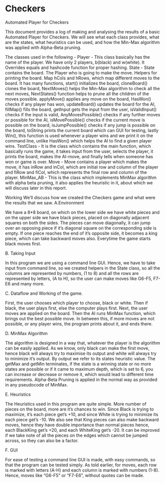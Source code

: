 # Checkers

Automated Player for Checkers

This document provides a log of making and analysing the results of a basic Automated Player for Checkers. We will see what each class provides, what are the states, what heuristics can be used, and how the Min-Max algorithm was applied with Alpha-Beta pruning.

The classes used in the following   - 
Player - This class basically has the name of the player. We have only 2 players, b(black) and w(white). It Overrides equals and hashcode function for proper hashing.
State - State contains the board. The Player who is going to make the move. Helpers for printing the board. Map hCols and hRows, which map different moves to the board. It has many functions, start() initializes the board, cloneBoard() clones the board, NextMoves() helps the Min-Max algorithm to check all the next moves, NextStates() function helps to prune all the children of the moves possible. applyMove() applies any move on the board, HasWon() checks if any player has won, updateBoard() updates the board for the AI, fillMap() fills the board, getInput gets the input from the user, isValidInput() checks if the input is valid, AnyMovesPossible() checks if any further moves or possible for the AI, isMovePossible() checks if the current move is possible on the board, isJumpPossible() checks if any jump is possible on the board, toString prints the current board which can GUI for testing, lastly Win(), this function is used whenever a player wins and we print it on the command line, unlike HasWon() which helps the AI to find a given player wins.
TestClass - It is the class which contains the main function, which basically runs the game, it takes input from the user, selects the player, it prints the board, makes the AI-move, and finally tells when someone has won or game is over. 
Move - Move contains a player which makes the move, it has inRow and inCol, which are initial row and column of the player and fiRow and fiCol, which represents the final row and column of the player.
MinMax_AB - This is the class which implements MinMax algorithm with alpha beta pruning, it also applies the heuristic in it, about which we will discuss later in this report.  

Working 
We’ll discuss how we created the Checkers game and what were the results that we saw.
A.Environment

We have a 8*8 board, on which on the lower side we have white pieces and on the upper side we have black pieces, placed on diagonally adjacent squares on both the sides. The pieces can move diagonally, it can jump over an opposing piece if it’s diagonal square on the corresponding side is empty. If one piece reaches the end of it’s opposite side, it becomes a king piece, which can take backward moves also. Everytime the game starts black moves first.

B. Taking Input

In this program we are using a command line GUI. Hence, we have to take input from command line, so we created helpers in the State class, so all the columns are represented by numbers, (1 to 8) and all the rows are represented by letters, (A to H), so the user can make moves like G6-F5, F7-E6 and many more.

C. Dataflow and Working of the game.

First, the user chooses which player to choose, black or white. Then if black, the user plays first, else the computer plays first. Next, the user moves are applied on the board. Then the AI runs MinMax function, which brings out the best possible move. In between this, if more moves are not possible, or any player wins, the program prints about it, and ends there.

D. MinMax Algorithm

The algorithm is designed in a way that, whatever the player is the algorithm can be easily applied.
As we know, only black can make the first move, hence black will always try to maximise its output and white will always try to minimize it’s output. By output we refer to its states heuristic value.
The getMax and getMin terminates, if the state is a winning state or no more states are possible or if it came to maximum depth, which is set to 6, you can increase or decrease or remove it, which would lead to different time requirements.
Alpha-Beta Pruning is applied in the normal way as provided in any pseudocode of MinMax.

E. Heuristics

The Heuristics used in this program are quite simple. More number of pieces on the board, more are it’s chances to win. Since Black is trying to maximize, it’s each piece get’s +10, and since White is trying to minimize its each piece get’s -10.
We also see that King pieces can also make backward moves, hence they have double importance than normal pieces hence, each BlackKing get’s +20, and each WhiteKing get’s -20. 
It can be improved if we take note of all the pieces on the edges which cannot be jumped across, so they can also be a factor.

F. GUI

For ease of testing a command line GUI is made, with easy commands, so that the program can be tested simply. As told earlier, for moves, each row is marked with letters (A-H) and each column is marked with numbers (1-8). Hence, moves like “G6-F5” or “F7-E6”, without quotes can be made.

 



